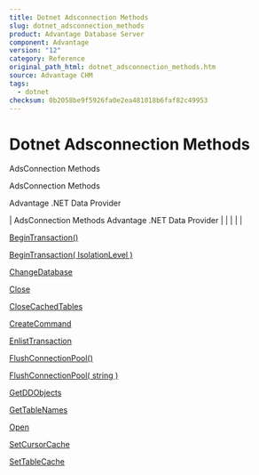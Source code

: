 ```yaml
---
title: Dotnet Adsconnection Methods
slug: dotnet_adsconnection_methods
product: Advantage Database Server
component: Advantage
version: "12"
category: Reference
original_path_html: dotnet_adsconnection_methods.htm
source: Advantage CHM
tags:
  - dotnet
checksum: 0b2058be9f5926fa0e2ea481018b6faf82c49953
---
```


# Dotnet Adsconnection Methods

AdsConnection Methods

AdsConnection Methods

Advantage .NET Data Provider

| AdsConnection Methods  Advantage .NET Data Provider |  |  |  |  |

[BeginTransaction()](dotnet_adsconnection_begintransaction_.md)

[BeginTransaction( IsolationLevel )](dotnet_adsconnection_begintransaction_isolationlevel_.md)

[ChangeDatabase](dotnet_adsconnection_changedatabase.md)

[Close](dotnet_adsconnection_close.md)

[CloseCachedTables](dotnet_adsconnection_closecachedtables.md)

[CreateCommand](dotnet_adsconnection_createcommand.md)

[EnlistTransaction](dotnet_adsconnection_enlisttransaction.md)

[FlushConnectionPool()](dotnet_adsconnection_flushconnectionpool_.md)

[FlushConnectionPool( string )](dotnet_adsconnection_flushconnectionpool_string_.md)

[GetDDObjects](dotnet_adsconnection_getddobjects.md)

[GetTableNames](dotnet_adsconnection_gettablenames.md)

[Open](dotnet_adsconnection_open.md)

[SetCursorCache](dotnet_adsconnection_setcursorcache.md)

[SetTableCache](dotnet_adsconnection_settablecache.md)
